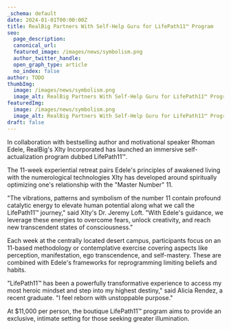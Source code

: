 ```yaml
---
_schema: default
date: 2024-01-01T00:00:00Z
title: RealBig Partners With Self-Help Guru for LifePath11™ Program
seo:
  page_description:
  canonical_url:
  featured_image: /images/news/symbolism.png
  author_twitter_handle:
  open_graph_type: article
  no_index: false
author: TODO
thumbImg:
  image: /images/news/symbolism.png
  image_alt: RealBig Partners With Self-Help Guru for LifePath11™ Program
featuredImg:
  image: /images/news/symbolism.png
  image_alt: RealBig Partners With Self-Help Guru for LifePath11™ Program
draft: false
---
```


In collaboration with bestselling author and motivational speaker Rhoman Edele, RealBig's XIty Incorporated has launched an immersive self-actualization program dubbed LifePath11™.

The 11-week experiential retreat pairs Edele's principles of awakened living with the numerological technologies XIty has developed around spiritually optimizing one's relationship with the "Master Number" 11.

"The vibrations, patterns and symbolism of the number 11 contain profound catalytic energy to elevate human potential along what we call the LifePath11™ journey," said XIty's Dr. Jeremy Loft. "With Edele's guidance, we leverage these energies to overcome fears, unlock creativity, and reach new transcendent states of consciousness."

Each week at the centrally located desert campus, participants focus on an 11-based methodology or contemplative exercise covering aspects like perception, manifestation, ego transcendence, and self-mastery. These are combined with Edele's frameworks for reprogramming limiting beliefs and habits.

"LifePath11™ has been a powerfully transformative experience to access my most heroic mindset and step into my highest destiny," said Alicia Rendez, a recent graduate. "I feel reborn with unstoppable purpose."

At $11,000 per person, the boutique LifePath11™ program aims to provide an exclusive, intimate setting for those seeking greater illumination.